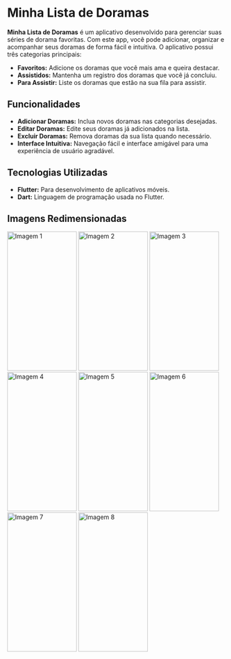 # Minha Lista de Doramas

**Minha Lista de Doramas** é um aplicativo desenvolvido para gerenciar suas séries de dorama favoritas. Com este app, você pode adicionar, organizar e acompanhar seus doramas de forma fácil e intuitiva. O aplicativo possui três categorias principais:

- **Favoritos:** Adicione os doramas que você mais ama e queira destacar.
- **Assistidos:** Mantenha um registro dos doramas que você já concluiu.
- **Para Assistir:** Liste os doramas que estão na sua fila para assistir.

## Funcionalidades

- **Adicionar Doramas:** Inclua novos doramas nas categorias desejadas.
- **Editar Doramas:** Edite seus doramas já adicionados na lista.
- **Excluir Doramas:** Remova doramas da sua lista quando necessário.
- **Interface Intuitiva:** Navegação fácil e interface amigável para uma experiência de usuário agradável.

## Tecnologias Utilizadas

- **Flutter:** Para desenvolvimento de aplicativos móveis.
- **Dart:** Linguagem de programação usada no Flutter.


## Imagens Redimensionadas

<img src="https://github.com/user-attachments/assets/faf88384-117e-4063-8055-f089dc8b3185" width="160" height="320" alt="Imagem 1"/>
<img src="https://github.com/user-attachments/assets/8d7d87d0-6801-42a8-925f-4daf54af26e5" width="160" height="320" alt="Imagem 2"/>
<img src="https://github.com/user-attachments/assets/7e4701c9-9fd6-4fe8-8136-1e80bb834066" width="160" height="320" alt="Imagem 3"/>
<img src="https://github.com/user-attachments/assets/9eed5233-9035-4532-bc76-9b774b93676a" width="160" height="320" alt="Imagem 4"/>
<img src="https://github.com/user-attachments/assets/d1cbe339-1b82-4294-b1a4-34184433515b" width="160" height="320" alt="Imagem 5"/>
<img src="https://github.com/user-attachments/assets/5e34fcd2-3c70-48e0-9cbc-93bc3090cbe6" width="160" height="320" alt="Imagem 6"/>
<img src="https://github.com/user-attachments/assets/68aa79d2-b419-4381-9023-5674f911b0fe" width="160" height="320" alt="Imagem 7"/>
<img src="https://github.com/user-attachments/assets/7e43bdc3-e736-47a4-a024-b75c6b0254db" width="160" height="320" alt="Imagem 8"/>









